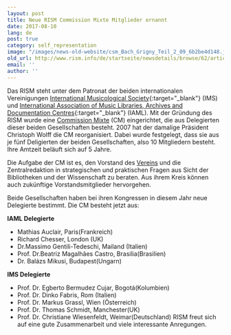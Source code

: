 ```yaml
---
layout: post
title: Neue RISM Commission Mixte Mitglieder ernannt
date: 2017-08-10
lang: de
post: true
category: self_representation
image: "/images/news-old-website/csm_Bach_Grigny_Teil_2_09_6b2be4d148.jpg"
old_url: http://www.rism.info/de/startseite/newsdetails/browse/62/article/64/new-commission-mixte-announced.html
email: ''
author: ''
---
```


Das RISM steht unter dem Patronat der beiden internationalen Vereinigungen [International Musicological Society](https://ims-international.ch/){:target="_blank"} (IMS) und [International Association of Music Libraries, Archives and Documentation Centres](http://www.iaml.info/){:target="_blank"} (IAML). Mit der Gründung des RISM wurde eine [Commission Mixte](/de/unternehmen/internationale-partner.html) (CM) eingerichtet, die aus Delegierten dieser beiden Gesellschaften besteht. 2007 hat der damalige Präsident Christoph Wolff die CM reorganisiert. Dabei wurde festgelegt, dass sie aus je fünf Deligierten der beiden Gesellschaften, also 10 Mitgliedern besteht. Ihre Amtzeit beläuft sich auf 5 Jahre.

Die Aufgabe der CM ist es, den Vorstand des [Vereins](/de/unternehmen/verein-internationales-quellenlexikon-der-musik.html) und die Zentralredaktion in strategischen und praktischen Fragen aus Sicht der Bibliotheken und der Wissenschaft zu beraten. Aus ihrem Kreis können auch zukünftige Vorstandsmitglieder hervorgehen.

Beide Gesellschaften haben bei ihren Kongressen in diesem Jahr neue Delegierte bestimmt. Die CM besteht jetzt aus:

**IAML Delegierte**

- Mathias Auclair, Paris(Frankreich)
- Richard Chesser, London (UK)
- Dr.Massimo Gentili-Tedeschi, Mailand (Italien)
- Prof. Dr.Beatriz Magalhães Castro, Brasilia(Brasilien)
- Dr. Balázs Mikusi, Budapest(Ungarn)

**IMS Delegierte**

- Prof. Dr. Egberto Bermudez Cujar, Bogotá(Kolumbien)
- Prof. Dr. Dinko Fabris, Rom (Italien)
- Prof. Dr. Markus Grassl, Wien (Österreich)
- Prof. Dr. Thomas Schmidt, Manchester(UK)
- Prof. Dr. Christiane Wiesenfeldt, Weimar(Deutschland)
RISM freut sich auf eine gute Zusammenarbeit und viele interessante Anregungen.


